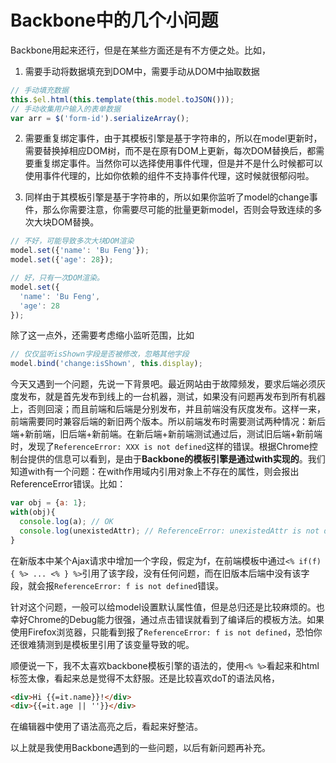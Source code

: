 Backbone中的几个小问题
===

Backbone用起来还行，但是在某些方面还是有不方便之处。比如，  
1. 需要手动将数据填充到DOM中，需要手动从DOM中抽取数据  
```js
// 手动填充数据
this.$el.html(this.template(this.model.toJSON()));
// 手动收集用户输入的表单数据
var arr = $('form-id').serializeArray();
```

2. 需要重复绑定事件，由于其模板引擎是基于字符串的，所以在model更新时，需要替换掉相应DOM树，而不是在原有DOM上更新，每次DOM替换后，都需要重复绑定事件。当然你可以选择使用事件代理，但是并不是什么时候都可以使用事件代理的，比如你依赖的组件不支持事件代理，这时候就很郁闷啦。  

3. 同样由于其模板引擎是基于字符串的，所以如果你监听了model的change事件，那么你需要注意，你需要尽可能的批量更新model，否则会导致连续的多次大块DOM替换。
```js
// 不好，可能导致多次大块DOM渲染
model.set({'name': 'Bu Feng'});
model.set({'age': 28});

// 好，只有一次DOM渲染。
model.set({
  'name': 'Bu Feng',
  'age': 28
});
```
除了这一点外，还需要考虑缩小监听范围，比如
```js
// 仅仅监听isShown字段是否被修改，忽略其他字段
model.bind('change:isShown', this.display);
```

今天又遇到一个问题，先说一下背景吧。最近网站由于故障频发，要求后端必须灰度发布，就是首先发布到线上的一台机器，测试，如果没有问题再发布到所有机器上，否则回滚；而且前端和后端是分别发布，并且前端没有灰度发布。这样一来，前端需要同时兼容后端的新旧两个版本。所以前端发布时需要测试两种情况：新后端+新前端，旧后端+新前端。在新后端+新前端测试通过后，测试旧后端+新前端时，发现了`ReferenceError: XXX is not defined`这样的错误。根据Chrome控制台提供的信息可以看到，是由于**Backbone的模板引擎是通过with实现的**。我们知道with有一个问题：在with作用域内引用对象上不存在的属性，则会报出ReferenceError错误。比如：
```js
var obj = {a: 1};
with(obj){
  console.log(a); // OK
  console.log(unexistedAttr); // ReferenceError: unexistedAttr is not defined
}
```
在新版本中某个Ajax请求中增加一个字段，假定为f，在前端模板中通过`<% if(f){ %> ... <% } %>`引用了该字段，没有任何问题，而在旧版本后端中没有该字段，就会报`ReferenceError: f is not defined`错误。

针对这个问题，一般可以给model设置默认属性值，但是总归还是比较麻烦的。也幸好Chrome的Debug能力很强，通过点击错误就看到了编译后的模板方法。如果使用Firefox浏览器，只能看到报了`ReferenceError: f is not defined`，恐怕你还很难猜测到是模板里引用了该变量导致的呢。

顺便说一下，我不太喜欢backbone模板引擎的语法的，使用`<% %>`看起来和html标签太像，看起来总是觉得不太舒服。还是比较喜欢doT的语法风格，
```html
<div>Hi {{=it.name}}!</div>
<div>{{=it.age || ''}}</div>
```
在编辑器中使用了语法高亮之后，看起来好整洁。

以上就是我使用Backbone遇到的一些问题，以后有新问题再补充。